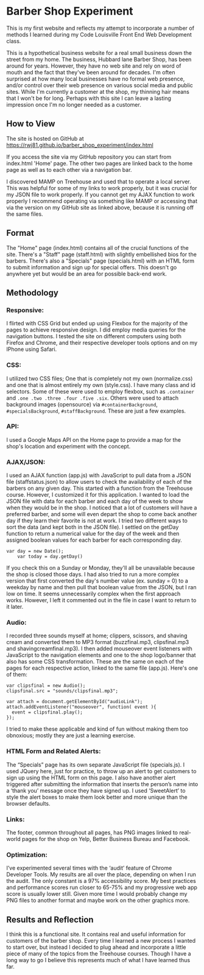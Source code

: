 # Barber Shop Experiment

This is my first website and reflects my attempt to incorporate a number of methods I learned during my Code Louisville Front End Web Development class.

This is a hypothetical business website for a real small business down the street from my home.  The business, Hubbard lane Barber Shop, has been around for years.  However, they have no web site and rely on word of mouth and the fact that they've been around for decades.  I'm often surprised at how many local businesses have no formal web presence, and/or control over their web presence on various social media and public sites.  While I'm currently a customer at the shop, my thinning hair means that I won't be for long. Perhaps with this site I can leave a lasting impression once I'm no longer needed as a customer.

## How to View

The site is hosted on GitHub at https://rwj81.github.io/barber_shop_experiment/index.html

If you access the site via my GitHub repository you can start from index.html 'Home' page.  The other two pages are linked back to the home page as well as to each other via a navigation bar.  

I discovered MAMP on Treehouse and used that to operate a local server.  This was helpful for some of my links to work properly, but it was crucial for my JSON file to work properly.  If you cannot get my AJAX function to work properly I recommend operating via something like MAMP or accessing that via the version on my GitHub site as linked above, because it is running off the same files. 

## Format

The "Home" page (index.html) contains all of the crucial functions of the site.  There's a "Staff" page (staff.html) with slightly embellished bios for the barbers.  There's also a "Specials" page (specials.html) with an HTML form to submit information and sign up for special offers. This doesn't go anywhere yet but would be an area for possible back-end work.

## Methodology

### Responsive:

I flirted with CSS Grid but ended up using Flexbox for the majority of the pages to achieve responsive design.  I did employ media queries for the navigation buttons.    I tested the site on different computers using both Firefox and Chrome, and their respective developer tools options and on my IPhone using Safari.  

### CSS: 

I utilized two CSS files; One that is completely not my own (normalize.css) and one that is almost entirely my own (style.css).  I have many class and id selectors.  Some of these were used to employ flexbox, such as ```.container``` and ```.one .two .three .four .five .six```.  Others were used to attach background images (opensource) via ```#containerBackground```,``` #specialsBackground```, ```#staffBackground```.  These are just a few examples.

### API:

I used a Google Maps API on the Home page to provide a map for the shop's location and experiment with the concept.  

### AJAX/JSON:

I used an AJAX function (app.js) with JavaScript to pull data from a JSON file (staffstatus.json) to allow users to check the availability of each of the barbers on any given day. This started with a function from the Treehouse course. However, I customized it for this application.  I wanted to load the JSON file with data for each barber and each day of the week to show when they would be in the shop.  I noticed that a lot of customers will have a preferred barber, and some will even depart the shop to come back another day if they learn their favorite is not at work.  I tried two different ways to sort the data (and kept both in the JSON file).  I settled on the getDay function to return a numerical value for the day of the week and then assigned boolean values for each barber for each corresponding day.  

```
var day = new Date();
    var today = day.getDay()
```

If you check this on a Sunday or Monday, they'll all be unavailable because the shop is closed those days.  I had also tried to run a more complex version that first converted the day's number value (ex. sunday = 0) to a weekday by name and then pull that boolean value from the JSON, but I ran low on time.  It seems unnecessarily complex when the first approach works.  However, I left it commented out in the file in case I want to return to it later.

### Audio:

I recorded three sounds myself at home; clippers, scissors, and shaving cream and converted them to MP3 format (buzzfinal.mp3, clipsfinal.mp3 and shavingcreamfinal.mp3).  I then added mouseover event listeners with JavaScript to the navigation elements and one to the shop logo/banner that also has some CSS transformation. These are the same on each of the pages for each respective action, linked to the same file (app.js).  Here's one of them:

```
var clipsfinal = new Audio();
clipsfinal.src = "sounds/clipsfinal.mp3";

var attach = document.getElementById("audioLink");
attach.addEventListener("mouseover", function( event ){
  event = clipsfinal.play();
});
```

I tried to make these applicable and kind of fun without making them too obnoxious; mostly they are just a learning exercise.  

### HTML Form and Related Alerts:

The “Specials” page has its own separate JavaScript file (specials.js).  I used JQuery here, just for practice, to throw up an alert to get customers to sign up using the HTML form on this page.  I also have another alert triggered after submitting the information that inserts the person’s name into a ‘thank  you’ message once they have signed up.  I used ‘SweetAlert’ to style the alert boxes to make them look better and more unique than the browser defaults. 

### Links:

The footer, common throughout all pages, has PNG images linked to real-world pages for the shop on Yelp, Better Business Bureau and Facebook.  

### Optimization:

I’ve experimented several times with the ‘audit’ feature of Chrome Developer Tools.  My results are all over the place, depending on when I run the audit. The only constant is a 97% accessibility score.  My best practices and performance scores run closer to 65-75% and my progressive web app score is usually lower still.  Given more time I would probably change my PNG files to another format and maybe work on the other graphics more.


## Results and Reflection

I think this is a functional site. It contains real and useful information for customers of the barber shop.  Every time I learned a new process I wanted to start over, but instead I decided to plug ahead and incorporate a little piece of many of the topics from the Treehouse courses.  Though I have a long way to go I believe this represents much of what I have learned thus far. 




